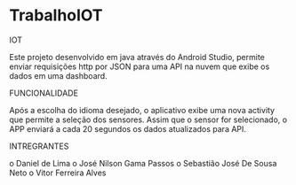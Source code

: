# TrabalhoIOT

IOT

Este projeto desenvolvido em java através do Android Studio, permite enviar requisições http por JSON para uma API na nuvem que exibe os dados em uma dashboard.

FUNCIONALIDADE

Após a escolha do idioma desejado, o aplicativo exibe uma nova activity que permite a seleção dos sensores.
Assim que o sensor for selecionado, o APP enviará a cada 20 segundos os dados atualizados para API.

INTREGRANTES

o	Daniel de Lima
o	José Nilson Gama Passos
o	Sebastião José De Sousa Neto
o	Vitor Ferreira Alves
